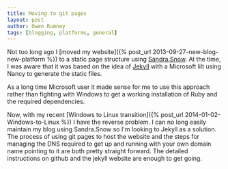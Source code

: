 ```yaml
---
title: Moving to git pages
layout: post
author: Owen Rumney
tags: [blogging, platforms, general]
---
```


Not too long ago I [moved my website]({% post_url 2013-09-27-new-blog-new-platform %}) to a static page structure using [Sandra.Snow](https://github.com/sandra/sandra.snow).
At the time, I was aware that it was based on the idea of [Jekyll](jekyllrb.com) with a Microsoft lilt using Nancy to
generate the static files.

As a long time Microsoft user it made sense for me to use this approach rather than fighting with Windows to get a
working installation of Ruby and the required dependencies.

Now, with my recent [Windows to Linux transition]({% post_url 2014-01-02-Windows-to-Linux %}) I have the
reverse problem. I can no long easily maintain my blog using Sandra.Snow so I'm looking to Jekyll as a solution. The
process of using git pages to host the website and the steps for managing the DNS required to get up and running with
your own domain name pointing to it are both pretty straight forward. The detailed instructions on github and the
jekyll website are enough to get going.
